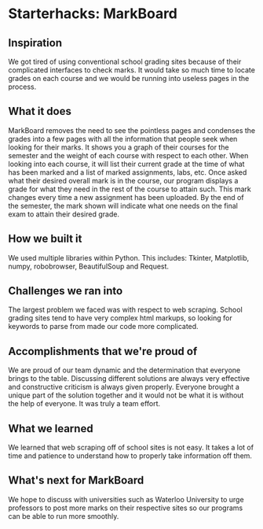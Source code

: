 # Starterhacks: MarkBoard
## Inspiration
We got tired of using conventional school grading sites because of their complicated interfaces to check marks. It would take so much time to locate grades on each course and we would be running into useless pages in the process.

## What it does
MarkBoard removes the need to see the pointless pages and condenses the grades into a few pages with all the information that people seek when looking for their marks. It shows you a graph of their courses for the semester and the weight of each course with respect to each other. When looking into each course, it will list their current grade at the time of what has been marked and a list of marked assignments, labs, etc.  Once asked what their desired overall mark is in the course, our program displays a grade for what they need in the rest of the course to attain such. This mark changes every time a new assignment has been uploaded. By the end of the semester, the mark shown will indicate what one needs on the final exam to attain their desired grade. 

## How we built it
We used multiple libraries within Python. This includes: Tkinter, Matplotlib, numpy, robobrowser, BeautifulSoup and Request. 

## Challenges we ran into
The largest problem we faced was with respect to web scraping. School grading sites tend to have very complex html markups, so looking for keywords to parse from made our code more complicated. 

## Accomplishments that we're proud of
We are proud of our team dynamic and the determination that everyone brings to the table. Discussing different solutions are always very effective and constructive criticism is always given properly. Everyone brought a unique part of the solution together and it would not be what it is without the help of everyone. It was truly a team effort.

## What we learned
We learned that web scraping off of school sites is not easy. It takes a lot of time and patience to understand how to properly take information off them. 

## What's next for MarkBoard
We hope to discuss with universities such as Waterloo University to urge professors to post more marks on their respective sites so our programs can be able to run more smoothly. 
